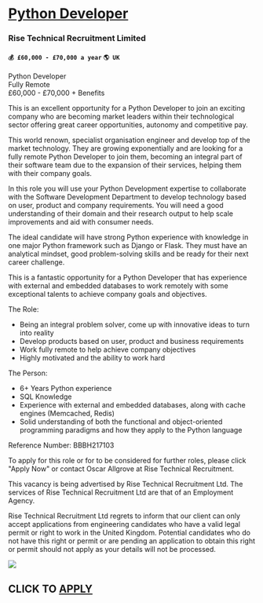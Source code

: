 # [Python Developer](https://www.remotewlb.com/apply/python-developer-65269)  
### Rise Technical Recruitment Limited  
#### `💰 £60,000 - £70,000 a year` `🌎 UK`  

Python Developer  
Fully Remote  
£60,000 - £70,000 + Benefits  
  
This is an excellent opportunity for a Python Developer to join an exciting company who are becoming market leaders within their technological sector offering great career opportunities, autonomy and competitive pay.  
  
This world renown, specialist organisation engineer and develop top of the market technology. They are growing exponentially and are looking for a fully remote Python Developer to join them, becoming an integral part of their software team due to the expansion of their services, helping them with their company goals.  
  
In this role you will use your Python Development expertise to collaborate with the Software Development Department to develop technology based on user, product and company requirements. You will need a good understanding of their domain and their research output to help scale improvements and aid with consumer needs.  
  
The ideal candidate will have strong Python experience with knowledge in one major Python framework such as Django or Flask. They must have an analytical mindset, good problem-solving skills and be ready for their next career challenge.  
  
This is a fantastic opportunity for a Python Developer that has experience with external and embedded databases to work remotely with some exceptional talents to achieve company goals and objectives.  
  
The Role:  
* Being an integral problem solver, come up with innovative ideas to turn into reality  
* Develop products based on user, product and business requirements  
* Work fully remote to help achieve company objectives  
* Highly motivated and the ability to work hard  
  
The Person:  
* 6+ Years Python experience  
* SQL Knowledge  
* Experience with external and embedded databases, along with cache engines (Memcached, Redis)  
* Solid understanding of both the functional and object-oriented programming paradigms and how they apply to the Python language  
  
Reference Number: BBBH217103  
  
To apply for this role or for to be considered for further roles, please click "Apply Now" or contact Oscar Allgrove at Rise Technical Recruitment.  
  
This vacancy is being advertised by Rise Technical Recruitment Ltd. The services of Rise Technical Recruitment Ltd are that of an Employment Agency.  
  
Rise Technical Recruitment Ltd regrets to inform that our client can only accept applications from engineering candidates who have a valid legal permit or right to work in the United Kingdom. Potential candidates who do not have this right or permit or are pending an application to obtain this right or permit should not apply as your details will not be processed.

![](https://remotive.com/job/track/1899970/blank.gif?source=public_api)  
## CLICK TO [APPLY](https://www.remotewlb.com/apply/python-developer-65269)


